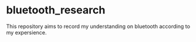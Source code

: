 # bluetooth_research
This repository aims to record my understanding on bluetooth according to my expersience.
